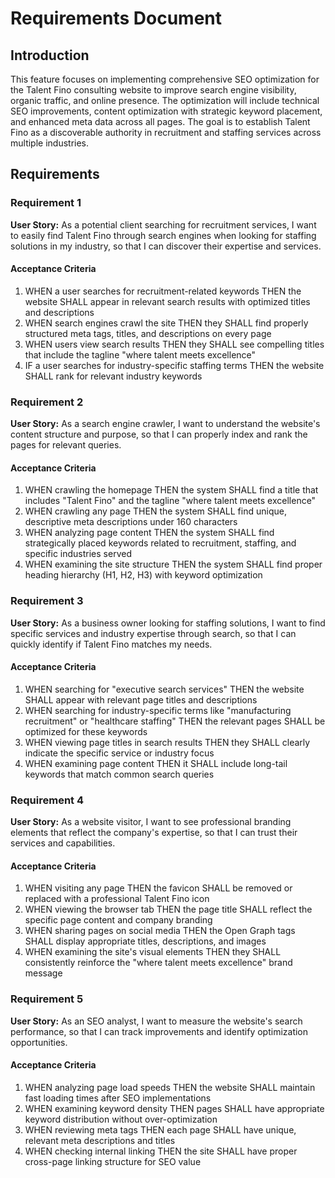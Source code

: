 # Requirements Document

## Introduction

This feature focuses on implementing comprehensive SEO optimization for the Talent Fino consulting website to improve search engine visibility, organic traffic, and online presence. The optimization will include technical SEO improvements, content optimization with strategic keyword placement, and enhanced meta data across all pages. The goal is to establish Talent Fino as a discoverable authority in recruitment and staffing services across multiple industries.

## Requirements

### Requirement 1

**User Story:** As a potential client searching for recruitment services, I want to easily find Talent Fino through search engines when looking for staffing solutions in my industry, so that I can discover their expertise and services.

#### Acceptance Criteria

1. WHEN a user searches for recruitment-related keywords THEN the website SHALL appear in relevant search results with optimized titles and descriptions
2. WHEN search engines crawl the site THEN they SHALL find properly structured meta tags, titles, and descriptions on every page
3. WHEN users view search results THEN they SHALL see compelling titles that include the tagline "where talent meets excellence"
4. IF a user searches for industry-specific staffing terms THEN the website SHALL rank for relevant industry keywords

### Requirement 2

**User Story:** As a search engine crawler, I want to understand the website's content structure and purpose, so that I can properly index and rank the pages for relevant queries.

#### Acceptance Criteria

1. WHEN crawling the homepage THEN the system SHALL find a title that includes "Talent Fino" and the tagline "where talent meets excellence"
2. WHEN crawling any page THEN the system SHALL find unique, descriptive meta descriptions under 160 characters
3. WHEN analyzing page content THEN the system SHALL find strategically placed keywords related to recruitment, staffing, and specific industries served
4. WHEN examining the site structure THEN the system SHALL find proper heading hierarchy (H1, H2, H3) with keyword optimization

### Requirement 3

**User Story:** As a business owner looking for staffing solutions, I want to find specific services and industry expertise through search, so that I can quickly identify if Talent Fino matches my needs.

#### Acceptance Criteria

1. WHEN searching for "executive search services" THEN the website SHALL appear with relevant page titles and descriptions
2. WHEN searching for industry-specific terms like "manufacturing recruitment" or "healthcare staffing" THEN the relevant pages SHALL be optimized for these keywords
3. WHEN viewing page titles in search results THEN they SHALL clearly indicate the specific service or industry focus
4. WHEN examining page content THEN it SHALL include long-tail keywords that match common search queries

### Requirement 4

**User Story:** As a website visitor, I want to see professional branding elements that reflect the company's expertise, so that I can trust their services and capabilities.

#### Acceptance Criteria

1. WHEN visiting any page THEN the favicon SHALL be removed or replaced with a professional Talent Fino icon
2. WHEN viewing the browser tab THEN the page title SHALL reflect the specific page content and company branding
3. WHEN sharing pages on social media THEN the Open Graph tags SHALL display appropriate titles, descriptions, and images
4. WHEN examining the site's visual elements THEN they SHALL consistently reinforce the "where talent meets excellence" brand message

### Requirement 5

**User Story:** As an SEO analyst, I want to measure the website's search performance, so that I can track improvements and identify optimization opportunities.

#### Acceptance Criteria

1. WHEN analyzing page load speeds THEN the website SHALL maintain fast loading times after SEO implementations
2. WHEN examining keyword density THEN pages SHALL have appropriate keyword distribution without over-optimization
3. WHEN reviewing meta tags THEN each page SHALL have unique, relevant meta descriptions and titles
4. WHEN checking internal linking THEN the site SHALL have proper cross-page linking structure for SEO value